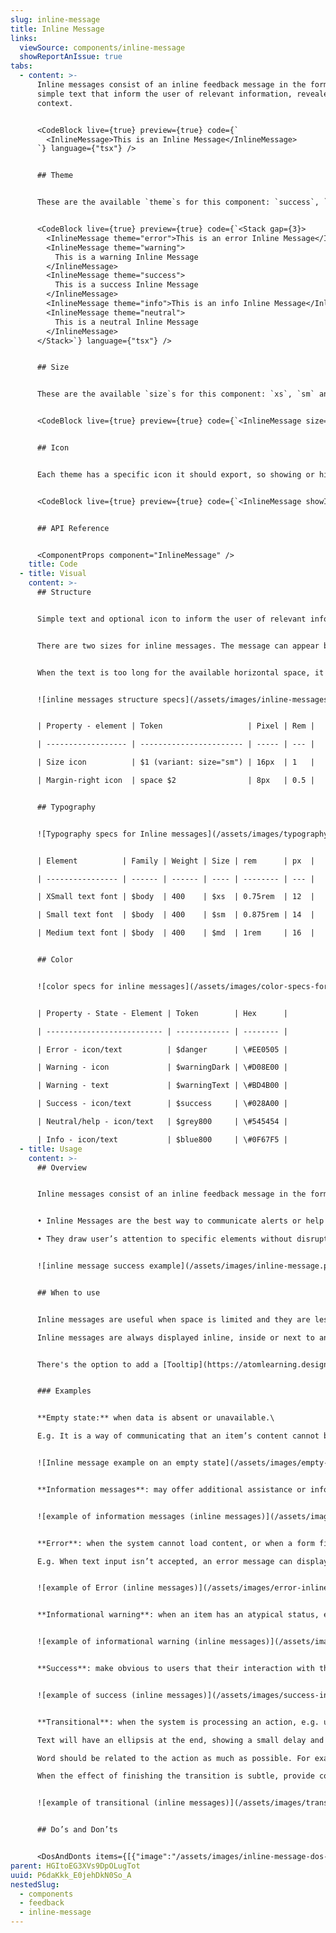 ```yaml
---
slug: inline-message
title: Inline Message
links:
  viewSource: components/inline-message
  showReportAnIssue: true
tabs:
  - content: >-
      Inline messages consist of an inline feedback message in the form of
      simple text that inform the user of relevant information, revealed in
      context.


      <CodeBlock live={true} preview={true} code={`
        <InlineMessage>This is an Inline Message</InlineMessage>
      `} language={"tsx"} />


      ## Theme


      These are the available `theme`s for this component: `success`, `warning`, `error`, `neutral` and `info`. The default is `error` (due to most frequent context).


      <CodeBlock live={true} preview={true} code={`<Stack gap={3}>
        <InlineMessage theme="error">This is an error Inline Message</InlineMessage>
        <InlineMessage theme="warning">
          This is a warning Inline Message
        </InlineMessage>
        <InlineMessage theme="success">
          This is a success Inline Message
        </InlineMessage>
        <InlineMessage theme="info">This is an info Inline Message</InlineMessage>
        <InlineMessage theme="neutral">
          This is a neutral Inline Message
        </InlineMessage>
      </Stack>`} language={"tsx"} />


      ## Size


      These are the available `size`s for this component: `xs`, `sm` and `md`. The default is `sm`


      <CodeBlock live={true} preview={true} code={`<InlineMessage size="xs">This is an xs Inline Message</InlineMessage>`} language={"tsx"} />


      ## Icon


      Each theme has a specific icon it should export, so showing or hiding an icon is simply done using the `showIcon` prop. Default is `true`.


      <CodeBlock live={true} preview={true} code={`<InlineMessage showIcon={false}>This is an Inline Message</InlineMessage>`} language={"tsx"} />


      ## API Reference


      <ComponentProps component="InlineMessage" />
    title: Code
  - title: Visual
    content: >-
      ## Structure


      Simple text and optional icon to inform the user of relevant information, revealed in context.


      There are two sizes for inline messages. The message can appear by itself, icons are optional.


      When the text is too long for the available horizontal space, it wraps to form another line. The optional icon stays aligned to the top-left corner.


      ![inline messages structure specs](/assets/images/inline-messages-structure-specs.png "inline messages structure specs")


      | Property - element | Token                   | Pixel | Rem |

      | ------------------ | ----------------------- | ----- | --- |

      | Size icon          | $1 (variant: size="sm") | 16px  | 1   |

      | Margin-right icon  | space $2                | 8px   | 0.5 |


      ## Typography


      ![Typography specs for Inline messages](/assets/images/typography-specs-for-inline-messages.png "Typography specs for Inline messages")


      | Element          | Family | Weight | Size | rem      | px  |

      | ---------------- | ------ | ------ | ---- | -------- | --- |

      | XSmall text font | $body  | 400    | $xs  | 0.75rem  | 12  |

      | Small text font  | $body  | 400    | $sm  | 0.875rem | 14  |

      | Medium text font | $body  | 400    | $md  | 1rem     | 16  |


      ## Color


      ![color specs for inline messages](/assets/images/color-specs-for-inline-messages.png "color specs for inline messages")


      | Property - State - Element | Token        | Hex      |

      | -------------------------- | ------------ | -------- |

      | Error - icon/text          | $danger      | \#EE0505 |

      | Warning - icon             | $warningDark | \#D08E00 |

      | Warning - text             | $warningText | \#BD4B00 |

      | Success - icon/text        | $success     | \#028A00 |

      | Neutral/help - icon/text   | $grey800     | \#545454 |

      | Info - icon/text           | $blue800     | \#0F67F5 |
  - title: Usage
    content: >-
      ## Overview


      Inline messages consist of an inline feedback message in the form of simple text that inform the user of relevant information, revealed in context.


      • Inline Messages are the best way to communicate alerts or help in context, without blocking any other part of the interface.\

      • They draw user’s attention to specific elements without disrupting the flow of the using the app.


      ![inline message success example](/assets/images/inline-message.png "inline message success example")


      ## When to use


      Inline messages are useful when space is limited and they are less prominent and can use or not color and icons, all depending on the context and the message you are communicating.\

      Inline messages are always displayed inline, inside or next to another UI component and can use motion (ease in/out) to grab user’s attention when they appear and disappear.


      There's the option to add a [Tooltip](https://atomlearning.design/components/surfaces/tooltip) for extended information. The user can click/hover the title of the alert to read more details of the message.


      ### Examples


      **Empty state:** when data is absent or unavailable.\

      E.g. It is a way of communicating that an item’s content cannot be shown because there is no data or results available and should be designed to prevent user confusion. It’s usually displayed together with a empty state illustration.


      ![Inline message example on an empty state](/assets/images/empty-state.png "Inline message example on an empty state")


      **Information messages**: may offer additional assistance or information to let the user know why we are asking for particular information.


      ![example of information messages (inline messages)](/assets/images/information-messages-inline-messages-.png "example of information messages (inline messages)")


      **Error**: when the system cannot load content, or when a form field is problematic.\

      E.g. When text input isn’t accepted, an error message can display instructions on how to fix it. Error messages are displayed below the input line. It can include an icon with color and replace hint text until fixed.


      ![example of Error (inline messages)](/assets/images/error-inline-messages-.png "example of Error (inline messages)")


      **Informational warning**: when an item has an atypical status, e.g. duplicates.


      ![example of informational warning (inline messages)](/assets/images/informational-warning-inline-messages-.png "example of informational warning (inline messages)")


      **Success**: make obvious to users that their interaction with the application was successful.


      ![example of success (inline messages)](/assets/images/success-inline-messages-.png "example of success (inline messages)")


      **Transitional**: when the system is processing an action, e.g. uploading, saving, loading, sending email, etc\

      Text will have an ellipsis at the end, showing a small delay and it will be combined with a loading component with animation.\

      Word should be related to the action as much as possible. For example “mapping” while loading a map.\

      When the effect of finishing the transition is subtle, provide confirmation success feedback.


      ![example of transitional (inline messages)](/assets/images/transactional-inline-messages-.png "example of transitional (inline messages)")


      ## Do’s and Don’ts


      <DosAndDonts items={[{"image":"/assets/images/inline-message-dos-and-donts-01.svg","type":"do","description":"Keep messages as short as possible."},{"image":"/assets/images/inline-message-dos-and-donts-02.svg","type":"dont","description":"Use when user action is required before continuing any further, then use Alert dialogs."},{"image":"/assets/images/inline-message-dos-and-donts-03.svg","type":"do","description":"Use when user action is required before continuing any further, then use Alert dialogs."},{"image":"/assets/images/inline-message-dos-and-donts-04.svg","type":"dont","description":"Use when user action is required before continuing any further, then use Alert dialogs."},{"image":"/assets/images/inline-message-dos-and-donts-05.svg","type":"do","description":"Use inline messages within input fields as hint text to guide the user or to support error prevention."},{"image":"/assets/images/inline-message-dos-and-donts-06.svg","type":"do","description":"Use to state the general problem with the user’s input, to alert tUse to state the general problem with the user’s input, to alert them to a required action, errors, etc.hem to a required action, errors, etc."}]} />
parent: HGItoEG3XVs9DpOLugTot
uuid: P6daKkk_E0jehDkN0So_A
nestedSlug:
  - components
  - feedback
  - inline-message
---
```

